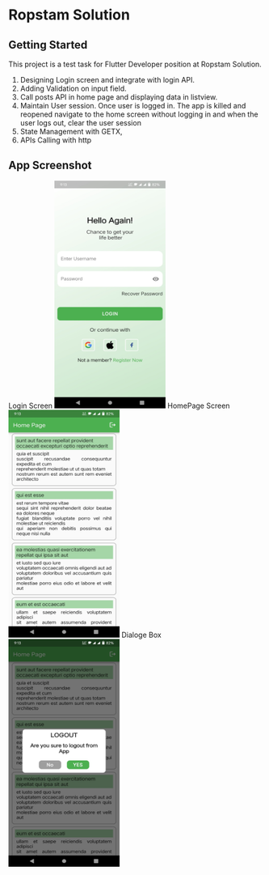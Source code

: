 # Ropstam Solution

## Getting Started

This project is a test task for Flutter Developer position at Ropstam Solution. 

1.  Designing Login screen and integrate with login API.
2.  Adding Validation on input field.
3.  Call posts API in home page and displaying data in listview.
4.  Maintain User session. Once user is logged in. The app is killed and reopened navigate to the home screen without logging in and when the user logs out, clear the user session
5.  State Management with GETX,
6.  APIs Calling with http

## App Screenshot
  <tr>
    <td>Login Screen </td>
  </tr>
  <tr>
    <td><img src="https://github.com/Sabahat06/ropstam/blob/master/Screenshot_1.jpg" width=220 height=450></td>
  </tr>

  <tr>
     <td>HomePage Screen</td>
  </tr>
  <tr>
     <td><img src="https://github.com/Sabahat06/ropstam/blob/master/Screenshot_2.jpg" width=220 height=450></td>
  </tr>

  <tr>
      <td>Dialoge Box</td>
   </tr>
   <tr>
       <td><img src="https://github.com/Sabahat06/ropstam/blob/master/Screenshot_3.jpg" width=220 height=450></td>
   </tr>